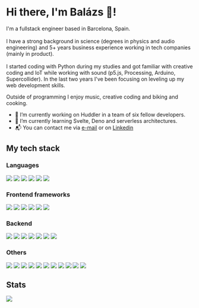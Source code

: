 # Hi there, I'm Balázs 👋! 

I'm a fullstack engineer based in Barcelona, Spain. <br><br>
I have a strong background in science (degrees in physics and audio engineering) and 5+ years business experience working in tech companies (mainly in product). <br><br>
I started coding with Python during my studies and got familiar with creative coding and IoT while working with sound (p5.js, Processing, Arduino, Supercollider). In the last two years I've been focusing on leveling up my web development skills. 

Outside of programming I enjoy music, creative coding and biking and cooking. 


- 🔭 I’m currently working on Huddler in a team of six fellow developers. 
- 🌱 I’m currently learning Svelte, Deno and serverless architectures. 
- 📬 You can contact me via <a href="mailto:keplib@gmail.com">e-mail</a> or on <a href="https://www.linkedin.com/in/balazskepli/">Linkedin</a>

## My tech stack

### Languages
<span><img src="https://img.shields.io/badge/HTML-E34F26?logo=HTML5&logoColor=white&style=flat" /><span>
<span><img src="https://img.shields.io/badge/CSS-1572B6?logo=CSS3&logoColor=white&style=flat" /><span>
<span><img src="https://img.shields.io/badge/JS-F7DF1E?logo=JavaScript&logoColor=white&style=flat" /><span>
<span><img src="https://img.shields.io/badge/TS-3178C6?logo=TypeScript&logoColor=white&style=flat" /><span>
<span><img src="https://img.shields.io/badge/Python-3776AB?logo=Python&logoColor=white&style=flat" /><span>
<span><img src="https://img.shields.io/badge/Swift-F05138?logo=Swift&logoColor=white&style=flat" /><span>

### Frontend frameworks
<span><img src="https://img.shields.io/badge/React-61DAFB?logo=React&logoColor=white&style=flat" /><span>
<span><img src="https://img.shields.io/badge/Angular-DD0031?logo=Angular&logoColor=white&style=flat" /><span>
<span><img src="https://img.shields.io/badge/Vue-4FC08D?logo=Vue.js&logoColor=white&style=flat" /><span>
<span><img src="https://img.shields.io/badge/TS-3178C6?logo=TypeScript&logoColor=white&style=flat" /><span>
<span><img src="https://img.shields.io/badge/Redux-764ABC?logo=Redux&logoColor=white&style=flat" /><span>
<span><img src="https://img.shields.io/badge/Tailwind-06B6D4?logo=Tailwind CSS&logoColor=white&style=flat" /><span>

### Backend
<span><img src="https://img.shields.io/badge/Node.js-339933?logo=Node.js&logoColor=white&style=flat" /><span>
<span><img src="https://img.shields.io/badge/Express-000000?logo=Express&logoColor=white&style=flat" /><span>
<span><img src="https://img.shields.io/badge/MongoDB-47A248?logo=MongoDB&logoColor=white&style=flat" /><span>
<span><img src="https://img.shields.io/badge/PostgreSQL-4169E1?logo=PostgreSQL&logoColor=white&style=flat" /><span>
<span><img src="https://img.shields.io/badge/AWS-232F3E?logo=Amazon AWS&logoColor=white&style=flat" /><span>
<span><img src="https://img.shields.io/badge/Koa-33333D?logo=Koa&logoColor=white&style=flat" /><span>
<span><img src="https://img.shields.io/badge/Supabase-3ECF8E?logo=Koa&logoColor=white&style=flat" /><span>

### Others
<span><img src="https://img.shields.io/badge/Vercel-000000?logo=Vercel&logoColor=white&style=flat" /><span>
<span><img src="https://img.shields.io/badge/Heroku-430098?logo=Heroku&logoColor=white&style=flat" /><span>
<span><img src="https://img.shields.io/badge/Jest-C213225?logo=Jest&logoColor=white&style=flat" /><span>
<span><img src="https://img.shields.io/badge/p5.js-ED225D?logo=p5.js&logoColor=white&style=flat" /><span>
<span><img src="https://img.shields.io/badge/Processing-006699?logo=Processing FoundationS&logoColor=white&style=flat" /><span>
<span><img src="https://img.shields.io/badge/TensorFlow-FF6F00?logo=TensorFlow&logoColor=white&style=flat" /><span>
<span><img src="https://img.shields.io/badge/Arduino-00979D?logo=Arduino&logoColor=white&style=flat" /><span>
<span><img src="https://img.shields.io/badge/Xcode-147EFB?logo=Xcode&logoColor=white&style=flat" /><span>
<span><img src="https://img.shields.io/badge/Git-F05032?logo=Git&logoColor=white&style=flat" /><span>
<span><img src="https://img.shields.io/badge/Bitbucket-0052CC?logo=Bitbucket&logoColor=white&style=flat" /><span>
<span><img src="https://img.shields.io/badge/VSCode-007ACC?logo=Visual Studio Code&logoColor=white&style=flat" /><span>



 ## Stats
  
 <img src="https://github-readme-stats.vercel.app/api?username=keplib&count_private=true&theme=radical&show_icons=true" />

 
